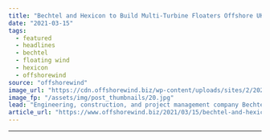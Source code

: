 ```yaml
---
title: "Bechtel and Hexicon to Build Multi-Turbine Floaters Offshore UK"
date: "2021-03-15"
tags: 
  - featured
  - headlines
  - bechtel
  - floating wind
  - hexicon
  - offshorewind
source: "offshorewind"
image_url: "https://cdn.offshorewind.biz/wp-content/uploads/sites/2/2021/03/15160004/Bechtel-and-Hexicon-to-Build-Multi-Turbine-Floaters-Offshore-UK.jpg"
image_fp: "/assets/img/post_thumbnails/20.jpg"
lead: "Engineering, construction, and project management company Bechtel is partnering with Sweden&#8217;s Hexicon to demonstrate"
article_url: "https://www.offshorewind.biz/2021/03/15/bechtel-and-hexicon-to-build-multi-turbine-floaters-offshore-uk/"
---
```


---
